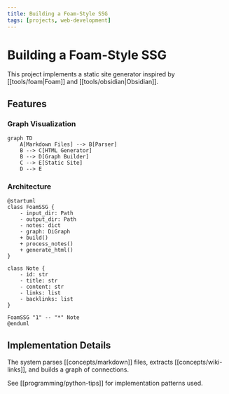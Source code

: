 ```yaml
---
title: Building a Foam-Style SSG
tags: [projects, web-development]
---
```


# Building a Foam-Style SSG

This project implements a static site generator inspired by [[tools/foam|Foam]] and [[tools/obsidian|Obsidian]].

## Features

### Graph Visualization

```mermaid
graph TD
    A[Markdown Files] --> B[Parser]
    B --> C[HTML Generator]
    B --> D[Graph Builder]
    C --> E[Static Site]
    D --> E
```

### Architecture

```plantuml
@startuml
class FoamSSG {
    - input_dir: Path
    - output_dir: Path
    - notes: dict
    - graph: DiGraph
    + build()
    + process_notes()
    + generate_html()
}

class Note {
    - id: str
    - title: str
    - content: str
    - links: list
    - backlinks: list
}

FoamSSG "1" -- "*" Note
@enduml
```

## Implementation Details

The system parses [[concepts/markdown]] files, extracts [[concepts/wiki-links]], and builds a graph of connections.

See [[programming/python-tips]] for implementation patterns used.